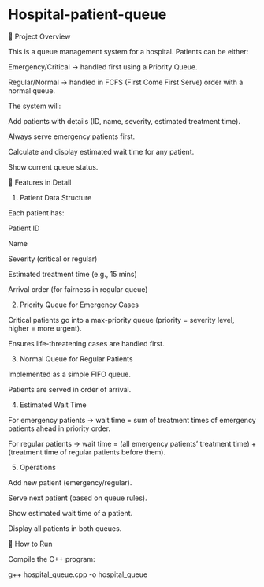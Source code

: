 # Hospital-patient-queue
🔹 Project Overview

This is a queue management system for a hospital.
Patients can be either:

Emergency/Critical → handled first using a Priority Queue.

Regular/Normal → handled in FCFS (First Come First Serve) order with a normal queue.

The system will:

Add patients with details (ID, name, severity, estimated treatment time).

Always serve emergency patients first.

Calculate and display estimated wait time for any patient.

Show current queue status.

🔹 Features in Detail
1. Patient Data Structure

Each patient has:

Patient ID

Name

Severity (critical or regular)

Estimated treatment time (e.g., 15 mins)

Arrival order (for fairness in regular queue)

2. Priority Queue for Emergency Cases

Critical patients go into a max-priority queue (priority = severity level, higher = more urgent).

Ensures life-threatening cases are handled first.

3. Normal Queue for Regular Patients

Implemented as a simple FIFO queue.

Patients are served in order of arrival.

4. Estimated Wait Time

For emergency patients → wait time = sum of treatment times of emergency patients ahead in priority order.

For regular patients → wait time =
(all emergency patients’ treatment time) + (treatment time of regular patients before them).

5. Operations

Add new patient (emergency/regular).

Serve next patient (based on queue rules).

Show estimated wait time of a patient.

Display all patients in both queues.

🔹 How to Run

Compile the C++ program:

g++ hospital_queue.cpp -o hospital_queue
